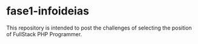 # fase1-infoideias
This repository is intended to post the challenges of selecting the position of FullStack PHP Programmer.
